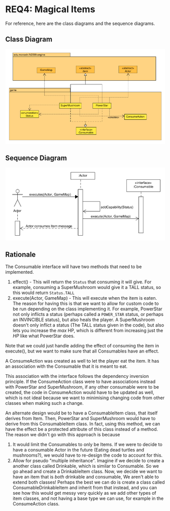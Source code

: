 # REQ4: Magical Items

For reference, here are the class diagrams and the sequence diagrams.

## Class Diagram

![req4 class diagram](./REQ4_class.png "REQ4 Class Diagram")

## Sequence Diagram

![req4 sequence diagram](./REQ4_sequence.png "REQ4 Sequence Diagram")

## Rationale

The Consumable interface will have two methods that need to be implemented.

1. effect() - This will return the `Status` that consuming it will give. For
   example, consuming a SuperMushroom would give it a TALL status, so this
   would return `Status.TALL`
2. execute(Actor, GameMap) - This will execute when the item is eaten. The
   reason for having this is that we want to allow for custom code to be run
   depending on the class implementing it. For example, PowerStar not only
   inflicts a status (perhaps called a `POWER_STAR` status, or perhaps an INVINCIBLE
   status), but also heals the player. A SuperMushroom doesn't
   only inflict a status (The TALL status given in the code), but also lets you
   increase the _max_ HP, which is different from increasing just the _HP_ like
   what PowerStar does.

Note that we could just handle adding the effect of consuming the item in
execute(), but we want to make sure that all Consumables have an effect.

A ConsumeAction was created as well to let the player eat the item. It has
an association with the Consumable that it is meant to eat.

This association with the interface follows the dependency inversion principle.
If the ConsumeAction class were to have associations instead with PowerStar
and SuperMushroom, if any other consumable were to be created, the code in
ConsumeAction would have to be updated as well, which is not ideal because we
want to minimising changing code from other classes when making such a change.

An alternate design would be to have a ConsumableItem class, that itself
derives from Item. Then, PowerStar and SuperMushroom would have to derive from
this ConsumableItem class. In fact, using this method, we can have the effect
be a protected attribute of this class instead of a method. The reason we
didn't go with this approach is because

1. It would limit the Consumables to only be Items. If we were to decide to
   have a consumable Actor in the future (Eating dead turtles and mushrooms?),
   we would have to re-design the code to account for this.
2. Allow for pseudo "multiple inheritance". Imagine if we decide to create a
   another class called Drinkable, which is similar to Consumable. So we go
   ahead and create a DrinkableItem class. Now, we decide we want to have an
   item that is _both_ drinkable and consumable, We aren't able to extend both
   classes! Perhaps the best we can do is create a class called
   ConsumableDrinkableItem and inherit from that instead, and you can see how this would get messy very
   quickly as we add other types of item classes, and not having a base type we
   can use, for example in the ConsumeAction class.
